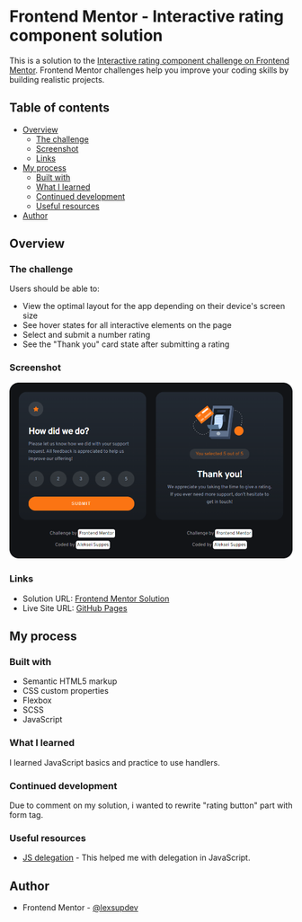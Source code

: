 # Frontend Mentor - Interactive rating component solution

This is a solution to the [Interactive rating component challenge on Frontend Mentor](https://www.frontendmentor.io/challenges/interactive-rating-component-koxpeBUmI). Frontend Mentor challenges help you improve your coding skills by building realistic projects. 

## Table of contents

- [Overview](#overview)
  - [The challenge](#the-challenge)
  - [Screenshot](#screenshot)
  - [Links](#links)
- [My process](#my-process)
  - [Built with](#built-with)
  - [What I learned](#what-i-learned)
  - [Continued development](#continued-development)
  - [Useful resources](#useful-resources)
- [Author](#author)

## Overview

### The challenge

Users should be able to:

- View the optimal layout for the app depending on their device's screen size
- See hover states for all interactive elements on the page
- Select and submit a number rating
- See the "Thank you" card state after submitting a rating

### Screenshot

![Interactive rating component](./images/Screenshot.png)

### Links

- Solution URL: [Frontend Mentor Solution](https://www.frontendmentor.io/solutions/interactive-rating-component-ttRIehA2T9)
- Live Site URL: [GitHub Pages](https://lexsupdev.github.io/Interactive-rating-component/)

## My process

### Built with

- Semantic HTML5 markup
- CSS custom properties
- Flexbox
- SCSS
- JavaScript

### What I learned

I learned JavaScript basics and practice to use handlers.

### Continued development

Due to comment on my solution, i wanted to rewrite "rating button" part with form tag.

### Useful resources

- [JS delegation](https://learn.javascript.ru/event-delegation) - This helped me with delegation in JavaScript.

## Author

- Frontend Mentor - [@lexsupdev](https://www.frontendmentor.io/profile/LexSupDev)
